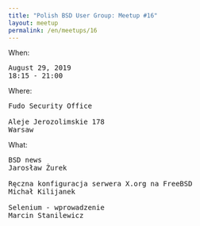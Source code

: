 ```yaml
---
title: "Polish BSD User Group: Meetup #16"
layout: meetup
permalink: /en/meetups/16
---
```

When:
<pre>
August 29, 2019
18:15 - 21:00
</pre>
Where:
<pre>
Fudo Security Office

Aleje Jerozolimskie 178
Warsaw
</pre>
What:

<pre style="white-space: pre-wrap;">
BSD news
Jarosław Żurek

Ręczna konfiguracja serwera X.org na FreeBSD
Michał Kilijanek

Selenium - wprowadzenie
Marcin Stanilewicz
</pre>
